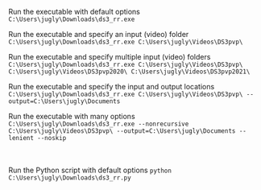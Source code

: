

Run the executable with default options
`C:\Users\jugly\Downloads\ds3_rr.exe`

Run the executable and specify an input (video) folder
`C:\Users\jugly\Downloads\ds3_rr.exe C:\Users\jugly\Videos\DS3pvp\`

Run the executable and specify multiple input (video) folders
`C:\Users\jugly\Downloads\ds3_rr.exe C:\Users\jugly\Videos\DS3pvp\ C:\Users\jugly\Videos\DS3pvp2020\ C:\Users\jugly\Videos\DS3pvp2021\`

Run the executable and specify the input and output locations
`C:\Users\jugly\Downloads\ds3_rr.exe C:\Users\jugly\Videos\DS3pvp\ --output=C:\Users\jugly\Documents`

Run the executable with many options
`C:\Users\jugly\Downloads\ds3_rr.exe --nonrecursive C:\Users\jugly\Videos\DS3pvp\ --output=C:\Users\jugly\Documents --lenient --noskip`


<br/><br/>
Run the Python script with default options
`python C:\Users\jugly\Downloads\ds3_rr.py`



